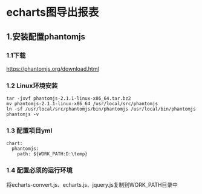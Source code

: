 # echarts图导出报表
## 1.安装配置phantomjs
### 1.1下载
https://phantomjs.org/download.html
### 1.2 Linux环境安装
```shell script
tar -jxvf phantomjs-2.1.1-linux-x86_64.tar.bz2
mv phantomjs-2.1.1-linux-x86_64 /usr/local/src/phantomjs
ln -sf /usr/local/src/phantomjs/bin/phantomjs /usr/local/bin/phantomjs
phantomjs -v
```
### 1.3 配置项目yml
```text
chart:
  phantomjs:
    path: ${WORK_PATH:D:\temp}
```
### 1.4 配置必须的运行环境
将echarts-convert.js、echarts.js、jquery.js复制到WORK_PATH目录中